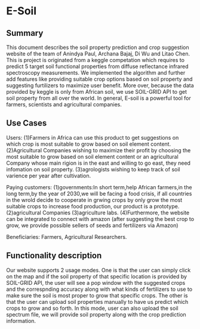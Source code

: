 E-Soil
===============


## Summary

This document describes the soil property prediction and crop suggestion website of the team of Anindya Paul,
Archana Bajaj, Di Wu and Litao Chen. This is project is originated from a keggle competation which requires to
predict 5 target soil functional properties from diffuse reflectance
infrared spectroscopy measurements.  We implemented the algorithm and further add features like providing suitable crop options based on soil property and suggesting furtilizers to maximize user benefit. More over, because the data provided by keggle is only from African soil, we use SOIL-GRID API to get soil property from all over the world.
In general, E-soil is a powerful tool for farmers, scientists and agricultural companies. 


## Use Cases

Users: 
(1)Farmers in Africa can use this product to get suggestions on which crop is most suitable to grow based on soil element content.
(2)Agricultural Companies wishing to maximize their profit by choosing the most suitable to grow based on soil element content
       or an agricultural Company whose main rigion is in the east and willing to go east, they need infomation on soil property.
(3)agrologists wishing to keep track of soil varience per year after cultivation.
       
Paying customers:
(1)governments:In short term,help African farmers,in the long term,by the year of 2030,we will be facing a food crisis,
if all countries in the wrold decide to cooperate in grwing crops by only grow the most suitable crops to increase food production,
our product is a prototype.
(2)agricultural Companies
(3)agriculture labs. 
(4)Furthermore, the website can be integrated to connect
                  with amazon (after suggesting the best crop to grow, we provide possible sellers of seeds and fertilizers via Amazon)
                  
Beneficiaries: Farmers, Agricultural Researchers.  


## Functionality description
Our website supports 2 usage modes. One is that the user can simply click on the map and if the soil property of that specific location is provided by SOIL-GRID API, the user will see a pop window with the suggested crops and the correspnding accuracy along with what kinds of fertilizers to use to make sure the soil is most proper to grow that specific crops. The other is that the user can upload soil properties manually to have us predict which crops to grow and so forth. In this mode, user can also upload the soil spectrum file, we will provide soil property along with the crop prediction information.

